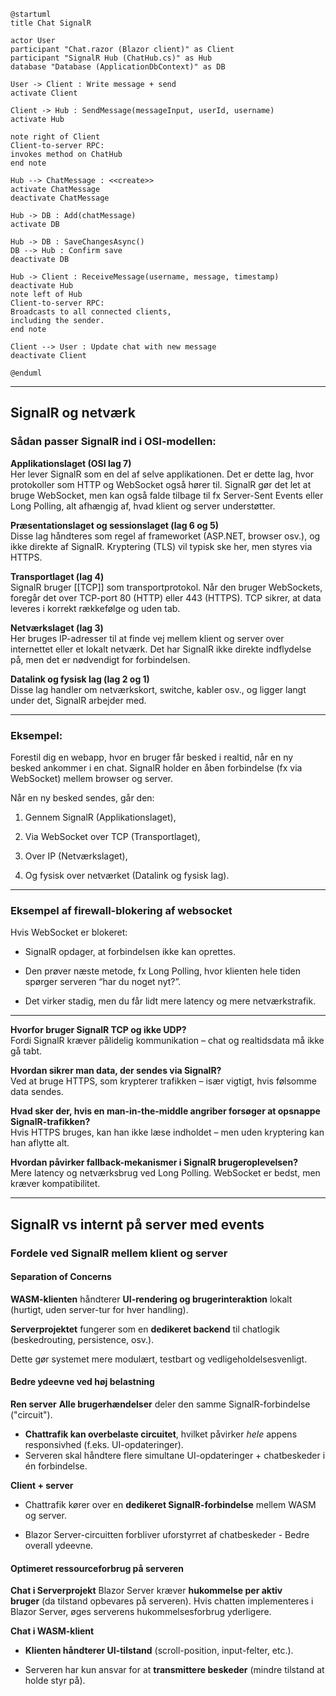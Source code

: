 ```plantuml
@startuml
title Chat SignalR

actor User
participant "Chat.razor (Blazor client)" as Client
participant "SignalR Hub (ChatHub.cs)" as Hub
database "Database (ApplicationDbContext)" as DB

User -> Client : Write message + send
activate Client

Client -> Hub : SendMessage(messageInput, userId, username)
activate Hub

note right of Client
Client-to-server RPC:
invokes method on ChatHub
end note

Hub --> ChatMessage : <<create>>
activate ChatMessage
deactivate ChatMessage

Hub -> DB : Add(chatMessage)
activate DB

Hub -> DB : SaveChangesAsync()
DB --> Hub : Confirm save
deactivate DB

Hub -> Client : ReceiveMessage(username, message, timestamp)
deactivate Hub
note left of Hub
Client-to-server RPC:
Broadcasts to all connected clients,
including the sender.
end note

Client --> User : Update chat with new message
deactivate Client

@enduml
```


---

## SignalR og netværk
### Sådan passer SignalR ind i OSI-modellen:

**Applikationslaget (OSI lag 7)**  
Her lever SignalR som en del af selve applikationen. 
Det er dette lag, hvor protokoller som HTTP og WebSocket også hører til. 
SignalR gør det let at bruge WebSocket, men kan også falde tilbage til fx Server-Sent Events eller Long Polling, alt afhængig af, hvad klient og server understøtter.

**Præsentationslaget og sessionslaget (lag 6 og 5)**  
Disse lag håndteres som regel af frameworket (ASP.NET, browser osv.), og ikke direkte af SignalR. Kryptering (TLS) vil typisk ske her, men styres via HTTPS.

**Transportlaget (lag 4)**  
SignalR bruger [[TCP]] som transportprotokol. 
Når den bruger WebSockets, foregår det over TCP-port 80 (HTTP) eller 443 (HTTPS). 
TCP sikrer, at data leveres i korrekt rækkefølge og uden tab.

**Netværkslaget (lag 3)**  
Her bruges IP-adresser til at finde vej mellem klient og server over internettet eller et lokalt netværk. 
Det har SignalR ikke direkte indflydelse på, men det er nødvendigt for forbindelsen.

**Datalink og fysisk lag (lag 2 og 1)**  
Disse lag handler om netværkskort, switche, kabler osv., og ligger langt under det, SignalR arbejder med.

---

### Eksempel:
Forestil dig en webapp, hvor en bruger får besked i realtid, når en ny besked ankommer i en chat. SignalR holder en åben forbindelse (fx via WebSocket) mellem browser og server. 

Når en ny besked sendes, går den:

1. Gennem SignalR (Applikationslaget),
    
2. Via WebSocket over TCP (Transportlaget),
    
3. Over IP (Netværkslaget),
    
4. Og fysisk over netværket (Datalink og fysisk lag).

---

### Eksempel af firewall-blokering af websocket

Hvis WebSocket er blokeret:

- SignalR opdager, at forbindelsen ikke kan oprettes.
    
- Den prøver næste metode, fx Long Polling, hvor klienten hele tiden spørger serveren “har du noget nyt?”.
    
- Det virker stadig, men du får lidt mere latency og mere netværkstrafik.
    
---

**Hvorfor bruger SignalR TCP og ikke UDP?**  
Fordi SignalR kræver pålidelig kommunikation – chat og realtidsdata må ikke gå tabt.

**Hvordan sikrer man data, der sendes via SignalR?**  
Ved at bruge HTTPS, som krypterer trafikken – især vigtigt, hvis følsomme data sendes.

**Hvad sker der, hvis en man-in-the-middle angriber forsøger at opsnappe SignalR-trafikken?**  
Hvis HTTPS bruges, kan han ikke læse indholdet – men uden kryptering kan han aflytte alt.

**Hvordan påvirker fallback-mekanismer i SignalR brugeroplevelsen?**  
Mere latency og netværksbrug ved Long Polling. WebSocket er bedst, men kræver kompatibilitet.

---

## SignalR vs internt på server med events
### Fordele ved SignalR mellem klient og server
#### Separation of Concerns
**WASM-klienten** håndterer **UI-rendering og brugerinteraktion** lokalt (hurtigt, uden server-tur for hver handling).

**Serverprojektet** fungerer som en **dedikeret backend** til chatlogik (beskedrouting, persistence, osv.).

Dette gør systemet mere modulært, testbart og vedligeholdelsesvenligt.


#### Bedre ydeevne ved høj belastning
**Ren server**
**Alle brugerhændelser** deler den samme SignalR-forbindelse ("circuit"). 
- **Chattrafik kan overbelaste circuitet**, hvilket påvirker _hele_ appens responsivhed (f.eks. UI-opdateringer).
- Serveren skal håndtere flere simultane UI-opdateringer + chatbeskeder i én forbindelse.

**Client + server**
- Chattrafik kører over en **dedikeret SignalR-forbindelse** mellem WASM og server.

- Blazor Server-circuitten forbliver uforstyrret af chatbeskeder - Bedre overall ydeevne.

#### Optimeret ressourceforbrug på serveren
**Chat i Serverprojekt**
Blazor Server kræver **hukommelse per aktiv bruger** (da tilstand opbevares på serveren).
Hvis chatten implementeres i Blazor Server, øges serverens hukommelsesforbrug yderligere.
        
**Chat i WASM-klient**
- **Klienten håndterer UI-tilstand** (scroll-position, input-felter, etc.).

- Serveren har kun ansvar for at **transmittere beskeder** (mindre tilstand at holde styr på).